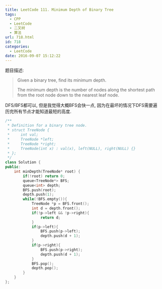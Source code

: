 ```yaml
---
title: LeetCode 111. Minimum Depth of Binary Tree
tags:
  - CPP
  - LeetCode
  - 二叉树
  - 算法
url: 718.html
id: 718
categories:
  - LeetCode
date: 2016-09-07 15:12:22
---
```

题目描述:

> Given a binary tree, find its minimum depth.
>
> The minimum depth is the number of nodes along the shortest path from the root node down to the nearest leaf node.

DFS/BFS都可以, 但是我觉得大概BFS会快一点, 因为在最坏的情况下DFS需要遍历完所有节点才能知道最短的高度.

```cpp
/**
 * Definition for a binary tree node.
 * struct TreeNode {
 *     int val;
 *     TreeNode *left;
 *     TreeNode *right;
 *     TreeNode(int x) : val(x), left(NULL), right(NULL) {}
 * };
 */
class Solution {
public:
    int minDepth(TreeNode* root) {
        if(!root) return 0;
        queue<TreeNode*> BFS;
        queue<int> depth;
        BFS.push(root);
        depth.push(1);
        while(!BFS.empty()){
            TreeNode *p = BFS.front();
            int d = depth.front();
            if(!p->left && !p->right){
                return d;
            }
            if(p->left){
                BFS.push(p->left);
                depth.push(d + 1);
            }
            if(p->right){
                BFS.push(p->right);
                depth.push(d + 1);
            }
            BFS.pop();
            depth.pop();
        }
    }
};
```

